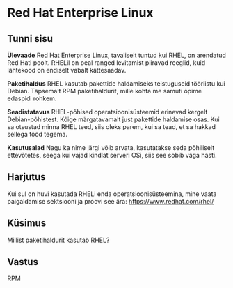 # Red Hat Enterprise Linux

## Tunni sisu

<b>Ülevaade</b>
Red Hat Enterprise Linux, tavaliselt tuntud kui RHEL, on arendatud Red Hati poolt. RHELil on peal ranged levitamist piiravad reeglid, kuid lähtekood on endiselt vabalt kättesaadav.

<b>Paketihaldus</b>
RHEL kasutab pakettide haldamiseks teistuguseid tööriistu kui Debian. Täpsemalt RPM paketihaldurit, mille kohta me samuti õpime edaspidi rohkem.

<b>Seadistatavus</b>
RHEL-põhised operatsioonisüsteemid erinevad kergelt Debian-põhistest. Kõige märgatavamalt just pakettide haldamise osas. Kui sa otsustad minna RHEL teed, siis oleks parem, kui sa tead, et sa hakkad sellega tööd tegema.

<b>Kasutusalad</b>
Nagu ka nime järgi võib arvata, kasutatakse seda põhiliselt ettevõtetes, seega kui vajad kindlat serveri OSi, siis see sobib väga hästi.

## Harjutus

Kui sul on huvi kasutada RHELi enda operatsioonisüsteemina, mine vaata paigaldamise sektsiooni ja proovi see ära: <a href='http://www.redhat.com/en/technologies/linux-platforms/enterprise-linux/'>https://www.redhat.com/rhel/</a>

## Küsimus

Millist paketihaldurit kasutab RHEL?

## Vastus

RPM

